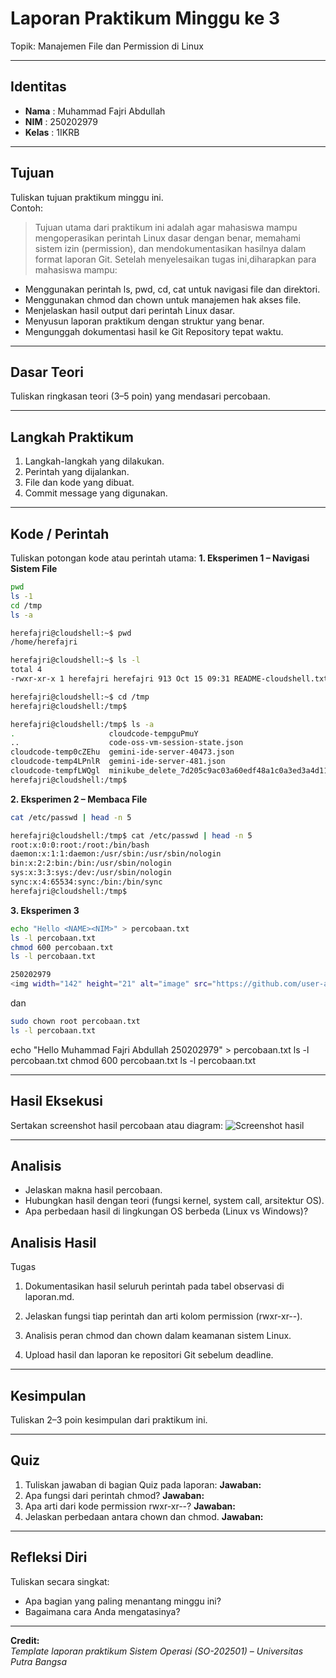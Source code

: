 
# Laporan Praktikum Minggu ke 3
Topik:  Manajemen File dan Permission di Linux

---

## Identitas
- **Nama**  : Muhammad Fajri Abdullah 
- **NIM**   : 250202979
- **Kelas** : 1IKRB

---

## Tujuan
Tuliskan tujuan praktikum minggu ini.  
Contoh:  
> Tujuan utama dari praktikum ini adalah agar mahasiswa mampu mengoperasikan perintah Linux dasar dengan benar, memahami sistem izin (permission), dan mendokumentasikan hasilnya dalam format laporan Git. Setelah menyelesaikan tugas ini,diharapkan para mahasiswa mampu:

- Menggunakan perintah ls, pwd, cd, cat untuk navigasi file dan direktori.
- Menggunakan chmod dan chown untuk manajemen hak akses file.
- Menjelaskan hasil output dari perintah Linux dasar.
- Menyusun laporan praktikum dengan struktur yang benar.
- Mengunggah dokumentasi hasil ke Git Repository tepat waktu.



---

## Dasar Teori
Tuliskan ringkasan teori (3–5 poin) yang mendasari percobaan.

---

## Langkah Praktikum
1. Langkah-langkah yang dilakukan.  
2. Perintah yang dijalankan.  
3. File dan kode yang dibuat.  
4. Commit message yang digunakan.

---

## Kode / Perintah
Tuliskan potongan kode atau perintah utama:
**1. Eksperimen 1 – Navigasi Sistem File**
```bash
pwd
ls -1
cd /tmp
ls -a
```
```bash
herefajri@cloudshell:~$ pwd
/home/herefajri
```
```bash
herefajri@cloudshell:~$ ls -l
total 4
-rwxr-xr-x 1 herefajri herefajri 913 Oct 15 09:31 README-cloudshell.txt
```
```bash
herefajri@cloudshell:~$ cd /tmp
herefajri@cloudshell:/tmp$
```
```bash
herefajri@cloudshell:/tmp$ ls -a
.                     cloudcode-tempguPmuY                                            node-compile-cache  tmp.OqDkBJFEVa                                        vscode-skaffold-events-logs
..                    code-oss-vm-session-state.json                                  tmp                 tmp.RKaLrptHWp
cloudcode-temp0cZEhu  gemini-ide-server-40473.json                                    tmp.CBditOvVKN      tmux-1000
cloudcode-temp4LPnlR  gemini-ide-server-481.json                                      tmp.mtKrxx4rb9      vscode-git-7a51ddf9a8.sock
cloudcode-tempfLWQgl  minikube_delete_7d205c9ac03a60edf48a1c0a3ed3a4d118782338_0.log  tmp.mWrjcuheDd      vscode-ipc-137304b5-54df-496d-a9b7-7909a49cdea0.sock
herefajri@cloudshell:/tmp$ 
```

**2. Eksperimen 2 – Membaca File**
```bash
cat /etc/passwd | head -n 5
```
```bash
herefajri@cloudshell:/tmp$ cat /etc/passwd | head -n 5
root:x:0:0:root:/root:/bin/bash
daemon:x:1:1:daemon:/usr/sbin:/usr/sbin/nologin
bin:x:2:2:bin:/bin:/usr/sbin/nologin
sys:x:3:3:sys:/dev:/usr/sbin/nologin
sync:x:4:65534:sync:/bin:/bin/sync
herefajri@cloudshell:/tmp$
```

**3. Eksperimen 3**
```bash
echo "Hello <NAME><NIM>" > percobaan.txt
ls -l percobaan.txt
chmod 600 percobaan.txt
ls -l percobaan.txt
```
```bash 
250202979
<img width="142" height="21" alt="image" src="https://github.com/user-attachments/assets/5c164a7c-4957-4d42-9dd9-f08bb7ec75c0" />
```

dan
```bash
sudo chown root percobaan.txt
ls -l percobaan.txt
```
echo "Hello Muhammad Fajri Abdullah 250202979" > percobaan.txt
ls -l percobaan.txt
chmod 600 percobaan.txt
ls -l percobaan.txt

---

## Hasil Eksekusi
Sertakan screenshot hasil percobaan atau diagram:
![Screenshot hasil](screenshots/example.png)

---

## Analisis
- Jelaskan makna hasil percobaan.  
- Hubungkan hasil dengan teori (fungsi kernel, system call, arsitektur OS).  
- Apa perbedaan hasil di lingkungan OS berbeda (Linux vs Windows)?  

## Analisis Hasil
Tugas
1. Dokumentasikan hasil seluruh perintah pada tabel observasi di laporan.md.


2. Jelaskan fungsi tiap perintah dan arti kolom permission (rwxr-xr--).


3. Analisis peran chmod dan chown dalam keamanan sistem Linux.


4. Upload hasil dan laporan ke repositori Git sebelum deadline.



---

## Kesimpulan
Tuliskan 2–3 poin kesimpulan dari praktikum ini.

---

## Quiz
1. Tuliskan jawaban di bagian Quiz pada laporan:
  **Jawaban:**  
2. Apa fungsi dari perintah chmod?
  **Jawaban:**  
3. Apa arti dari kode permission rwxr-xr--?
  **Jawaban:**  
4. Jelaskan perbedaan antara chown dan chmod.
  **Jawaban:**  

---

## Refleksi Diri
Tuliskan secara singkat:
- Apa bagian yang paling menantang minggu ini?  
- Bagaimana cara Anda mengatasinya?  

---

**Credit:**  
_Template laporan praktikum Sistem Operasi (SO-202501) – Universitas Putra Bangsa_
